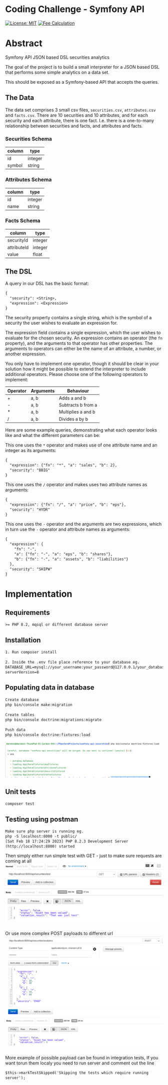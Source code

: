 Coding Challenge - Symfony API 
=====
[![License: MIT](https://img.shields.io/badge/License-MIT-limegreen.svg)](https://opensource.org/licenses/MIT)
[![Fee Calculation](https://github.com/darekx4/symfony-api-securities/actions/workflows/symfony.yml/badge.svg)](https://github.com/darekx4/symfony-api-securities/actions/workflows/symfony.yml)

# Abstract

Symfony API JSON based DSL securities analytics

The goal of the project is to build a small interpreter for a JSON 
based DSL that performs some simple analytics on a data set. 

This should be exposed as a Symfony-based API that accepts the queries.
 
## The Data

The data set comprises 3 small csv files, `securities.csv`,
 `attributes.csv` and `facts.csv`. There are 10 securities and 10 attributes, and for each 
 security and each attribute, there is one fact. I.e. there is a one-to-many relationship between
  securities and facts, and attributes and facts.
  
### Securities Schema

| column | type    |
|--------|---------|
| id     | integer |
| symbol | string  |

### Attributes Schema

| column | type    |
|--------|---------|
| id     | integer |
| name   | string  |

### Facts Schema

| column      | type    |
|-------------|---------|
| securityId  | integer |
| attributeId | integer |
| value       | float   |


## The DSL
A query in our DSL has the basic format:
```
{
  "security": <String>,
  "expression": <Expression>
}
```

The security property contains a single string, which is the symbol of a security the user wishes
 to evaluate an expression for.

The expression field contains a single expression, which the user wishes to evaluate for the 
chosen security. An expression contains an operator (the `fn` property), and the arguments to 
that operator has other properties. The arguments to operators can either be the name of an 
attribute, a number, or another expression.
 
You only have to implement one operator, though it should be clear in your solution 
how it might be possible to extend the interpreter to include additional operators. Please choose
 one of the following operators to implement:
 
| Operator  | Arguments| Behaviour
|-----------|----------|-----------
| +         | a, b     | Adds a and b
| -         | a, b     | Subtracts b from a
| *         | a, b     | Multiplies a and b
| /         | a, b     | Divides a by b


Here are some example queries, demonstrating what each operator looks like and what the different
 parameters can be:
 
 This one uses the `*` operator and makes use of one attribute name and an integer as its arguments: 
```
{
  "expression": {"fn": "*", "a": "sales", "b": 2},
  "security": "BBIG"
}
```

This one uses the `/` operator and makes uses two attribute names as arguments:
```
{
  "expression": {"fn": "/", "a": "price", "b": "eps"},
  "security": "HYDR"
}
```

This one uses the `-` operator and the arguments are two expressions, which in turn use the `-` 
operator and attribute names as arguments:
```
{
  "expression": {
    "fn": "-", 
    "a": {"fn": "-", "a": "eps", "b": "shares"}, 
    "b": {"fn": "-", "a": "assets", "b": "liabilities"}
  },
  "security": "SHIPW"
}
```

# Implementation

## Requirements
```
>= PHP 8.2, mqsql or different database server
```
## Installation
```
1. Run composer install

2. Inside the .env file place reference to your database eg.
DATABASE_URL=mysql://your_username:your_password@127.0.0.1/your_database_name?serverVersion=8

```

## Populating data in database
```
Create database 
php bin/console make:migration

Create tables
php bin/console doctrine:migrations:migrate

Push data
php bin/console doctrine:fixtures:load
```
![Alt Text](images/2.png)

## Unit tests
```
composer test
```

## Testing using postman

```
Make sure php server is running eg.
php -S localhost:8000 -t public/
[Sat Feb 18 17:24:29 2023] PHP 8.2.3 Development Server (http://localhost:8000) started

```
Then simply either run simple test with GET - just to make sure requests are coming at all
![Alt Text](images/1.png)

Or use more complex POST payloads to different url
![Alt Text](images/3.png)

More example of possible payload can be found in integration tests, If you want torun them localy you need to run server and comment out the line
```
$this->markTestSkipped('Skipping the tests which require running server');
```